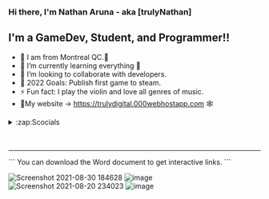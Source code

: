 ### Hi there, I'm Nathan Aruna - aka [trulyNathan]


## I'm a GameDev, Student, and Programmer!!

- 🔭 I am from Montreal QC.🍁
- 🌱 I’m currently learning everything 🤣
- 👯 I’m looking to collaborate with developers.
- 🥅 2022 Goals: Publish first game to steam.
- ⚡ Fun fact: I play the violin and love all genres of music.
- 🌊My website -> https://trulydigital.000webhostapp.com 🕸️

<details>
  <summary>:zap:Scocials</summary>
  
<!--START_SECTION:activity-->
1. 🗣 Discord server -> https://discord.gg/4tTrHN7S
2. 🎤 Discord username ->trύlyNάthάñ#1001
3. 🗣Instagram -> https://www.instagram.com/nathan.aruna/

<!--END_SECTION:activity-->


</details>


 </details>

<br />
<br />

---




<!--END_SECTION:activity-->

</details>


 </details>
 ```
  You can download the Word document to get interactive links.
```


![Screenshot 2021-08-30 184628](https://user-images.githubusercontent.com/88948653/131441589-754f80cf-c3d6-45ad-a42c-5216884ecb7a.png)
![image](https://user-images.githubusercontent.com/88948653/131441776-6a3b9faa-c5ca-4892-ac72-01e7de89c7d1.png)
![Screenshot 2021-08-20 234023](https://user-images.githubusercontent.com/88948653/131441825-2fc0f6cf-68ef-43b4-bcc1-e87d12f29677.png)
![image](https://user-images.githubusercontent.com/88948653/131443544-5451edc0-b03e-4585-8fc8-ff7a2dc48c04.png)



